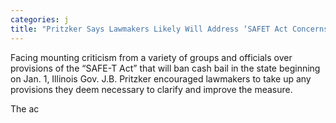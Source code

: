 ```yaml
---
categories: j
title: "Pritzker Says Lawmakers Likely Will Address ‘SAFET Act Concerns During Fall Veto Session"
---
```


Facing mounting criticism from a variety of groups and officials over provisions of the “SAFE-T Act” that will ban cash bail in the state beginning on Jan. 1, Illinois Gov. J.B. Pritzker encouraged lawmakers to take up any provisions they deem necessary to clarify and improve the measure.



The ac